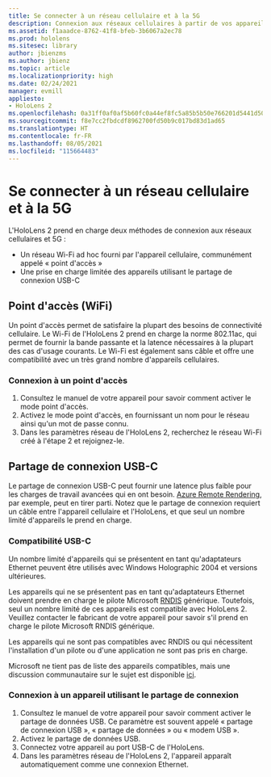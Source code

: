 ```yaml
---
title: Se connecter à un réseau cellulaire et à la 5G
description: Connexion aux réseaux cellulaires à partir de vos appareils de réalité mixte HoloLens
ms.assetid: f1aaadce-8762-41f8-bfeb-3b6067a2ec78
ms.prod: hololens
ms.sitesec: library
author: jbienzms
ms.author: jbienz
ms.topic: article
ms.localizationpriority: high
ms.date: 02/24/2021
manager: evmill
appliesto:
- HoloLens 2
ms.openlocfilehash: 0a31ff0af0af5b60fc0a44ef8fc5a85b5b50e766201d5441d508fd23dd0369e4
ms.sourcegitcommit: f8e7cc2fbdcdf8962700fd50b9c017bd83d1ad65
ms.translationtype: HT
ms.contentlocale: fr-FR
ms.lasthandoff: 08/05/2021
ms.locfileid: "115664483"
---
```

# <a name="connect-to-cellular-and-5g"></a>Se connecter à un réseau cellulaire et à la 5G

L'HoloLens 2 prend en charge deux méthodes de connexion aux réseaux cellulaires et 5G :

- Un réseau Wi-Fi ad hoc fourni par l'appareil cellulaire, communément appelé « point d'accès »
- Une prise en charge limitée des appareils utilisant le partage de connexion USB-C

## <a name="hotspot-wifi"></a>Point d'accès (WiFi)

Un point d'accès permet de satisfaire la plupart des besoins de connectivité cellulaire. Le Wi-Fi de l'HoloLens 2 prend en charge la norme 802.11ac, qui permet de fournir la bande passante et la latence nécessaires à la plupart des cas d'usage courants. Le Wi-Fi est également sans câble et offre une compatibilité avec un très grand nombre d'appareils cellulaires.

### <a name="connecting-to-a-hotspot"></a>Connexion à un point d'accès

1. Consultez le manuel de votre appareil pour savoir comment activer le mode point d'accès.
1. Activez le mode point d'accès, en fournissant un nom pour le réseau ainsi qu'un mot de passe connu.
1. Dans les paramètres réseau de l'HoloLens 2, recherchez le réseau Wi-Fi créé à l'étape 2 et rejoignez-le.

## <a name="usb-c-tethering"></a>Partage de connexion USB-C

Le partage de connexion USB-C peut fournir une latence plus faible pour les charges de travail avancées qui en ont besoin. [Azure Remote Rendering](https://azure.microsoft.com/services/remote-rendering), par exemple, peut en tirer parti. Notez que le partage de connexion requiert un câble entre l'appareil cellulaire et l'HoloLens, et que seul un nombre limité d'appareils le prend en charge.

### <a name="usb-c-compatibility"></a>Compatibilité USB-C

Un nombre limité d'appareils qui se présentent en tant qu'adaptateurs Ethernet peuvent être utilisés avec Windows Holographic 2004 et versions ultérieures.

Les appareils qui ne se présentent pas en tant qu'adaptateurs Ethernet doivent prendre en charge le pilote Microsoft [RNDIS](/windows-hardware/drivers/network/overview-of-remote-ndis--rndis-) générique. Toutefois, seul un nombre limité de ces appareils est compatible avec HoloLens 2. Veuillez contacter le fabricant de votre appareil pour savoir s'il prend en charge le pilote Microsoft RNDIS générique.

Les appareils qui ne sont pas compatibles avec RNDIS ou qui nécessitent l'installation d'un pilote ou d'une application ne sont pas pris en charge.

Microsoft ne tient pas de liste des appareils compatibles, mais une discussion communautaire sur le sujet est disponible [ici](https://aka.ms/HLCommunityCell).

### <a name="connecting-to-a-tethered-device"></a>Connexion à un appareil utilisant le partage de connexion

1. Consultez le manuel de votre appareil pour savoir comment activer le partage de données USB. Ce paramètre est souvent appelé « partage de connexion USB », « partage de données » ou « modem USB ».
1. Activez le partage de données USB.
1. Connectez votre appareil au port USB-C de l'HoloLens.
1. Dans les paramètres réseau de l'HoloLens 2, l'appareil apparaît automatiquement comme une connexion Ethernet.
